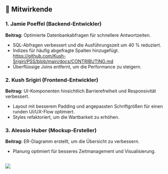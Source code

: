 ## 👥 Mitwirkende

### 1. Jamie Poeffel (Backend-Entwickler) 
**Beitrag:** Optimierte Datenbankabfragen für schnellere Antwortzeiten.  
- SQL-Abfragen verbessert und die Ausführungszeit um 40 % reduziert.  
- Indizes für häufig abgefragte Spalten hinzugefügt.  https://github.com/Kush-Srigiri/PSS/blob/main/docs/CONTRIBUTING.md
- Überflüssige Joins entfernt, um die Performance zu steigern.  

### 2. Kush Srigiri (Frontend-Entwickler)
**Beitrag:** UI-Komponenten hinsichtlich Barrierefreiheit und Responsivität verbessert.  
- Layout mit besserem Padding und angepassten Schriftgrößen für einen runden UI/UX-Flow optimiert.  
- Styles refaktoriert, um die Wartbarkeit zu erhöhen.  

### 3. Alessio Huber (Mockup-Ersteller)  
**Beitrag:** ER-Diagramm erstellt, um die Übersicht zu verbessern.  
- Planung optimiert für besseres Zeitmanagement und Visualisierung.  

##

<a href="https://github.com/kush-srigiri/pss/graphs/contributors">
  <img src="https://contrib.rocks/image?&columns=25&max=10000&&repo=kush-srigiri/pss" />
</a>
